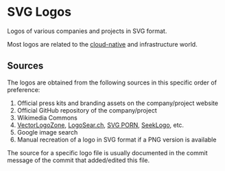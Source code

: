 # SVG Logos

Logos of various companies and projects in SVG format.

Most logos are related to the [cloud-native](https://www.cncf.io/) and infrastructure world.

## Sources

The logos are obtained from the following sources in this specific order of preference:

1. Official press kits and branding assets on the company/project website
1. Official GitHub repository of the company/project
1. Wikimedia Commons
1. [VectorLogoZone](https://www.vectorlogo.zone/), [LogoSear.ch](https://logosear.ch/search.html), [SVG PORN](https://svgporn.com/), [SeekLogo](https://seeklogo.com/), etc.
1. Google image search
1. Manual recreation of a logo in SVG format if a PNG version is available

The source for a specific logo file is usually documented in the commit message of the commit that added/edited this file.
